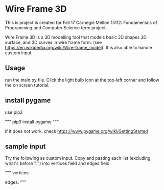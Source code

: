 # Wire Frame 3D

This is project is created for Fall 17 Carnegie Mellon 15112: Fundamentals of Programming and Computer Science term project. 

Wire Frame 3D is a 3D modelling tool that models basic 3D shapes 3D surface, and 3D curves in wire frame form. (see https://en.wikipedia.org/wiki/Wire-frame_model). It is also able to handle custom input. 

## Usage

run the main.py file. Click the light bulb icon at the top-left corner and follow the on screen tutorial. 


## install pygame

use pip3

"""
pip3 install pygame
"""

if it does not work, check
https://www.pygame.org/wiki/GettingStarted

## sample input

Try the following as custom input. Copy and pasting each list (excluding what's before ":") into vertices field and edges field. 

"""
vertices: 

edges: 
"""
